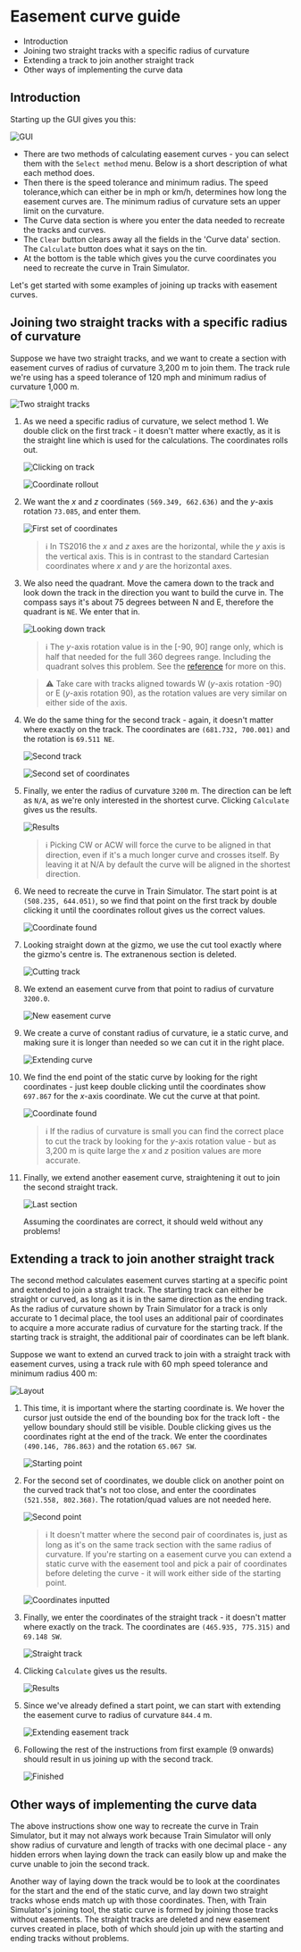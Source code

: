 # Easement curve guide

- Introduction
- Joining two straight tracks with a specific radius of curvature
- Extending a track to join another straight track
- Other ways of implementing the curve data

## Introduction

Starting up the GUI gives you this:

![GUI](images/gui.jpg)

- There are two methods of calculating easement curves - you can select them with the `Select method` menu. Below is a short description of what each method does.
- Then there is the speed tolerance and minimum radius. The speed tolerance,which can either be in mph or km/h, determines how long the easement curves are. The minimum radius of curvature sets an upper limit on the curvature.
- The Curve data section is where you enter the data needed to recreate the tracks and curves.
- The `Clear` button clears away all the fields in the 'Curve data' section. The `Calculate` button does what it says on the tin.
- At the bottom is the table which gives you the curve coordinates you need to recreate the curve in Train Simulator.

Let's get started with some examples of joining up tracks with easement curves.

## Joining two straight tracks with a specific radius of curvature

Suppose we have two straight tracks, and we want to create a section with easement curves of radius of curvature 3,200 m to join them. The track rule we're using has a speed tolerance of 120 mph and minimum radius of curvature 1,000 m.

![Two straight tracks](images/ig01.jpg)

1. As we need a specific radius of curvature, we select method 1. We double click on the first track - it doesn't matter where exactly, as it is the straight line which is used for the calculations. The coordinates rolls out.

   ![Clicking on track](images/ig02_1.jpg)

   ![Coordinate rollout](images/ig02_2.jpg)

2. We want the *x* and *z* coordinates `(569.349, 662.636)` and the *y*-axis rotation `73.085`, and enter them.

   ![First set of coordinates](images/gui01.jpg)

   > :information_source: In TS2016 the *x* and *z* axes are the horizontal, while the *y* axis is the vertical axis. This is in contrast to the standard Cartesian coordinates where *x* and *y* are the horizontal axes.

3. We also need the quadrant. Move the camera down to the track and look down the track in the direction you want to build the curve in. The compass says it's about 75 degrees between N and E, therefore the quadrant is `NE`. We enter that in.

   ![Looking down track](images/ig03.jpg)

   > :information_source: The *y*-axis rotation value is in the [-90, 90] range only, which is half that needed for the full 360 degrees range. Including the quadrant solves this problem. See the [reference](reference.md) for more on this.

   > :warning: Take care with tracks aligned towards W (*y*-axis rotation -90) or E (*y*-axis rotation 90), as the rotation values are very similar on either side of the axis.

4. We do the same thing for the second track - again, it doesn't matter where exactly on the track. The coordinates are `(681.732, 700.001)` and the rotation is `69.511 NE`.

   ![Second track](images/ig04.jpg)

   ![Second set of coordinates](images/gui02.jpg)

5. Finally, we enter the radius of curvature `3200` m. The direction can be left as `N/A`, as we're only interested in the shortest curve. Clicking `Calculate` gives us the results.

   ![Results](images/gui03.jpg)

   > :information_source: Picking CW or ACW will force the curve to be aligned in that direction, even if it's a much longer curve and crosses itself. By leaving it at N/A by default the curve will be aligned in the shortest direction.

6. We need to recreate the curve in Train Simulator. The start point is at `(508.235, 644.051)`, so we find that point on the first track by double clicking it until the coordinates rollout gives us the correct values.

   ![Coordinate found](images/ig05.jpg)

7. Looking straight down at the gizmo, we use the cut tool exactly where the gizmo's centre is. The extranenous section is deleted.

   ![Cutting track](images/ig06.jpg)

8. We extend an easement curve from that point to radius of curvature `3200.0`.

   ![New easement curve](images/ig07.jpg)

9. We create a curve of constant radius of curvature, ie a static curve, and making sure it is longer than needed so we can cut it in the right place.

   ![Extending curve](images/ig08.jpg)

10. We find the end point of the static curve by looking for the right coordinates - just keep double clicking until the coordinates show `697.867` for the *x*-axis coordinate. We cut the curve at that point.

    ![Coordinate found](images/ig09.jpg)

    > :information_source: If the radius of curvature is small you can find the correct place to cut the track by looking for the  *y*-axis rotation value - but as 3,200 m is quite large the *x* and *z* position values are more accurate.

11. Finally, we extend another easement curve, straightening it out to join the second straight track.

    ![Last section](images/ig10.jpg)

    Assuming the coordinates are correct, it should weld without any problems!

## Extending a track to join another straight track

The second method calculates easement curves starting at a specific point and extended to join a straight track. The starting track can either be straight or curved, as long as it is in the same direction as the ending track. As the radius of curvature shown by Train Simulator for a track is only accurate to 1 decimal place, the tool uses an additional pair of coordinates to acquire a more accurate radius of curvature for the starting track. If the starting track is straight, the additional pair of coordinates can be left blank.

Suppose we want to extend an curved track to join with a straight track with easement curves, using a track rule with 60 mph speed tolerance and minimum radius 400 m:

![Layout](images/ig21.jpg)

1. This time, it is important where the starting coordinate is. We hover the cursor just outside the end of the bounding box for the track loft - the yellow boundary should still be visible. Double clicking gives us the coordinates right at the end of the track. We enter the coordinates `(490.146, 786.863)` and the rotation `65.067 SW`.

   ![Starting point](images/ig22.jpg)

2. For the second set of coordinates, we double click on another point on the curved track that's not too close, and enter the coordinates `(521.558, 802.368)`. The rotation/quad values are not needed here.

   ![Second point](images/ig23.jpg)

   > :information_source: It doesn't matter where the second pair of coordinates is, just as long as it's on the same track section with the same radius of curvature. If you're starting on a easement curve you can extend a static curve with the easement tool and pick a pair of coordinates before deleting the curve - it will work either side of the starting point.

   ![Coordinates inputted](images/gui11.jpg)

3. Finally, we enter the coordinates of the straight track - it doesn't matter where exactly on the track. The coordinates are `(465.935, 775.315)` and `69.148 SW`.

   ![Straight track](images/ig24.jpg)

4. Clicking `Calculate` gives us the results.

   ![Results](images/gui12.jpg)

5. Since we've already defined a start point, we can start with extending the easement curve to radius of curvature `844.4` m.

   ![Extending easement track](images/ig25.jpg)

6. Following the rest of the instructions from first example (9 onwards) should result in us joining up with the second track.

   ![Finished](images/ig26.jpg)

## Other ways of implementing the curve data

The above instructions show one way to recreate the curve in Train Simulator, but it may not always work because Train Simulator will only show radius of curvature and length of tracks with one decimal place - any hidden errors when laying down the track can easily blow up and make the curve unable to join the second track.

Another way of laying down the track would be to look at the coordinates for the start and the end of the static curve, and lay down two straight tracks whose ends match up with those coordinates. Then, with Train Simulator's joining tool, the static curve is formed by joining those tracks without easements. The straight tracks are deleted and new easement curves created in place, both of which should join up with the starting and ending tracks without problems.
